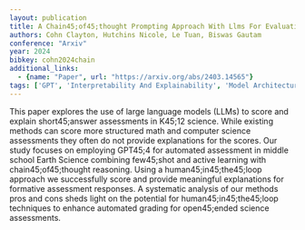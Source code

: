 ```yaml
---
layout: publication
title: A Chain45;of45;thought Prompting Approach With Llms For Evaluating Students Formative Assessment Responses In Science
authors: Cohn Clayton, Hutchins Nicole, Le Tuan, Biswas Gautam
conference: "Arxiv"
year: 2024
bibkey: cohn2024chain
additional_links:
  - {name: "Paper", url: "https://arxiv.org/abs/2403.14565"}
tags: ['GPT', 'Interpretability And Explainability', 'Model Architecture', 'Pretraining Methods', 'Prompting']
---
```

This paper explores the use of large language models (LLMs) to score and explain short45;answer assessments in K45;12 science. While existing methods can score more structured math and computer science assessments they often do not provide explanations for the scores. Our study focuses on employing GPT45;4 for automated assessment in middle school Earth Science combining few45;shot and active learning with chain45;of45;thought reasoning. Using a human45;in45;the45;loop approach we successfully score and provide meaningful explanations for formative assessment responses. A systematic analysis of our methods pros and cons sheds light on the potential for human45;in45;the45;loop techniques to enhance automated grading for open45;ended science assessments.
